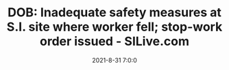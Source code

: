 ---
"title": "DOB: Inadequate safety measures at S.I. site where worker fell; stop-work order issued - SILive.com"
"date": "2021-8-31 7:0:0"
"feed_name": "GOOGLENEWSCONSTRUCTION"
"feed_website": "https://news.google.com/search?q=construction%2Bincident&hl=en-US&gl=US&ceid=US:en"
"feed_rss": "https://news.google.com/rss/search?q=construction%2Bincident&hl=en-US&gl=US&ceid=US:en"
"link": "https://www.silive.com/news/2021/08/department-of-buildings-issues-full-stop-work-order-at-site-where-construction-worker-fell.html"
"file": "_posts/2021-1-1-b8a9fcd248554160b887ec9e2817fde9b8eb9c64.md"
"accident": "0"
"drilling": "0"
---